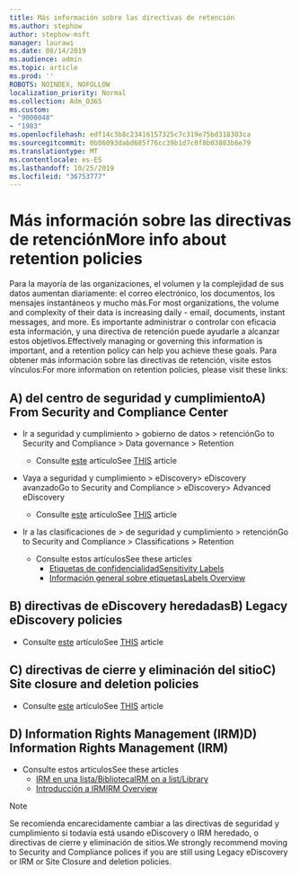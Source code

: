```yaml
---
title: Más información sobre las directivas de retención
ms.author: stephow
author: stephow-msft
manager: laurawi
ms.date: 08/14/2019
ms.audience: admin
ms.topic: article
ms.prod: ''
ROBOTS: NOINDEX, NOFOLLOW
localization_priority: Normal
ms.collection: Adm_O365
ms.custom:
- "9000048"
- "1983"
ms.openlocfilehash: edf14c3b8c23416157325c7c319e75bd318303ca
ms.sourcegitcommit: 0b06093dabd685f76cc39b1d7c0f8b03883b6e79
ms.translationtype: MT
ms.contentlocale: es-ES
ms.lasthandoff: 10/25/2019
ms.locfileid: "36753777"
---
```

# <a name="more-info-about-retention-policies"></a><span data-ttu-id="9e3e0-102">Más información sobre las directivas de retención</span><span class="sxs-lookup"><span data-stu-id="9e3e0-102">More info about retention policies</span></span>

<span data-ttu-id="9e3e0-103">Para la mayoría de las organizaciones, el volumen y la complejidad de sus datos aumentan diariamente: el correo electrónico, los documentos, los mensajes instantáneos y mucho más.</span><span class="sxs-lookup"><span data-stu-id="9e3e0-103">For most organizations, the volume and complexity of their data is increasing daily - email, documents, instant messages, and more.</span></span> <span data-ttu-id="9e3e0-104">Es importante administrar o controlar con eficacia esta información, y una directiva de retención puede ayudarle a alcanzar estos objetivos.</span><span class="sxs-lookup"><span data-stu-id="9e3e0-104">Effectively managing or governing this information is important, and a retention policy can help you achieve these goals.</span></span> <span data-ttu-id="9e3e0-105">Para obtener más información sobre las directivas de retención, visite estos vínculos:</span><span class="sxs-lookup"><span data-stu-id="9e3e0-105">For more information on retention policies, please visit these links:</span></span>

## <a name="a-from-security-and-compliance-center"></a><span data-ttu-id="9e3e0-106">A) del centro de seguridad y cumplimiento</span><span class="sxs-lookup"><span data-stu-id="9e3e0-106">A) From Security and Compliance Center</span></span>

- <span data-ttu-id="9e3e0-107">Ir a seguridad y cumplimiento > gobierno de datos > retención</span><span class="sxs-lookup"><span data-stu-id="9e3e0-107">Go to Security and Compliance > Data governance > Retention</span></span>
  - <span data-ttu-id="9e3e0-108">Consulte [este](https://docs.microsoft.com/office365/securitycompliance/retention-policies) artículo</span><span class="sxs-lookup"><span data-stu-id="9e3e0-108">See [THIS](https://docs.microsoft.com/office365/securitycompliance/retention-policies) article</span></span>

- <span data-ttu-id="9e3e0-109">Vaya a seguridad y cumplimiento > eDiscovery> eDiscovery avanzado</span><span class="sxs-lookup"><span data-stu-id="9e3e0-109">Go to Security and Compliance > eDiscovery> Advanced eDiscovery</span></span> 
  - <span data-ttu-id="9e3e0-110">Consulte [este](https://docs.microsoft.com/office365/securitycompliance/ediscovery-cases) artículo</span><span class="sxs-lookup"><span data-stu-id="9e3e0-110">See [THIS](https://docs.microsoft.com/office365/securitycompliance/ediscovery-cases) article</span></span>

- <span data-ttu-id="9e3e0-111">Ir a las clasificaciones de > de seguridad y cumplimiento > retención</span><span class="sxs-lookup"><span data-stu-id="9e3e0-111">Go to Security and Compliance > Classifications > Retention</span></span>
  - <span data-ttu-id="9e3e0-112">Consulte estos artículos</span><span class="sxs-lookup"><span data-stu-id="9e3e0-112">See these articles</span></span>
    - [<span data-ttu-id="9e3e0-113">Etiquetas de confidencialidad</span><span class="sxs-lookup"><span data-stu-id="9e3e0-113">Sensitivity Labels</span></span>](https://docs.microsoft.com/office365/securitycompliance/sensitivity-labels)
    - [<span data-ttu-id="9e3e0-114">Información general sobre etiquetas</span><span class="sxs-lookup"><span data-stu-id="9e3e0-114">Labels Overview</span></span>](https://docs.microsoft.com/office365/securitycompliance/labels)

## <a name="b-legacy-ediscovery-policies"></a><span data-ttu-id="9e3e0-115">B) directivas de eDiscovery heredadas</span><span class="sxs-lookup"><span data-stu-id="9e3e0-115">B) Legacy eDiscovery policies</span></span>

- <span data-ttu-id="9e3e0-116">Consulte [este](https://support.office.com/article/Set-up-an-eDiscovery-Center-in-SharePoint-Online-A18F8975-AA7F-43B4-A7D6-001D14744D8E) artículo</span><span class="sxs-lookup"><span data-stu-id="9e3e0-116">See [THIS](https://support.office.com/article/Set-up-an-eDiscovery-Center-in-SharePoint-Online-A18F8975-AA7F-43B4-A7D6-001D14744D8E) article</span></span>

## <a name="c-site-closure-and-deletion-policies"></a><span data-ttu-id="9e3e0-117">C) directivas de cierre y eliminación del sitio</span><span class="sxs-lookup"><span data-stu-id="9e3e0-117">C) Site closure and deletion policies</span></span>

- <span data-ttu-id="9e3e0-118">Consulte [este](https://support.office.com/article/Use-policies-for-site-closure-and-deletion-A8280D82-27FD-48C5-9ADF-8A5431208BA5) artículo</span><span class="sxs-lookup"><span data-stu-id="9e3e0-118">See [THIS](https://support.office.com/article/Use-policies-for-site-closure-and-deletion-A8280D82-27FD-48C5-9ADF-8A5431208BA5) article</span></span>  

## <a name="d-information-rights-management-irm"></a><span data-ttu-id="9e3e0-119">D) Information Rights Management (IRM)</span><span class="sxs-lookup"><span data-stu-id="9e3e0-119">D) Information Rights Management (IRM)</span></span>

- <span data-ttu-id="9e3e0-120">Consulte estos artículos</span><span class="sxs-lookup"><span data-stu-id="9e3e0-120">See these articles</span></span>
  - [<span data-ttu-id="9e3e0-121">IRM en una lista/Biblioteca</span><span class="sxs-lookup"><span data-stu-id="9e3e0-121">IRM on a list/Library</span></span>](https://support.office.com/article/apply-information-rights-management-to-a-list-or-library-3bdb5c4e-94fc-4741-b02f-4e7cc3c54aa1)
  - [<span data-ttu-id="9e3e0-122">Introducción a IRM</span><span class="sxs-lookup"><span data-stu-id="9e3e0-122">IRM Overview</span></span>](https://support.office.com/article/create-and-apply-information-management-policies-eb501fe9-2ef6-4150-945a-65a6451ee9e9)

> [!Note]
> <span data-ttu-id="9e3e0-123">Se recomienda encarecidamente cambiar a las directivas de seguridad y cumplimiento si todavía está usando eDiscovery o IRM heredado, o directivas de cierre y eliminación de sitios.</span><span class="sxs-lookup"><span data-stu-id="9e3e0-123">We strongly recommend moving to Security and Compliance polices if you are still using Legacy eDiscovery or IRM or Site Closure and deletion policies.</span></span>
